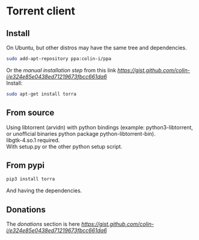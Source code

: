 # Torrent client

## Install
On Ubuntu, but other distros may have the same tree and dependencies.
```sh
sudo add-apt-repository ppa:colin-i/ppa
```
Or the *manual installation step* from this link *https://gist.github.com/colin-i/e324e85e0438ed71219673fbcc661da6* \
Install:
```sh
sudo apt-get install torra
```

## From source
Using libtorrent (arvidn) with python bindings (example: python3-libtorrent, or unofficial binaries python package python-libtorrent-bin).\
libgtk-4.so.1 required.\
With setup.py or the other python setup script.

## From pypi
```sh
pip3 install torra
```
And having the dependencies.

## Donations
The *donations* section is here
*https://gist.github.com/colin-i/e324e85e0438ed71219673fbcc661da6*
